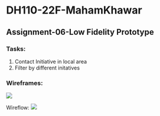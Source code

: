 # DH110-22F-MahamKhawar
## Assignment-06-Low Fidelity Prototype

### Tasks:
1. Contact Initiative in local area
2. Filter by different initatives

### Wireframes:
![](../wireframes.jpg)

Wireflow:
![](../wireflow.png)
